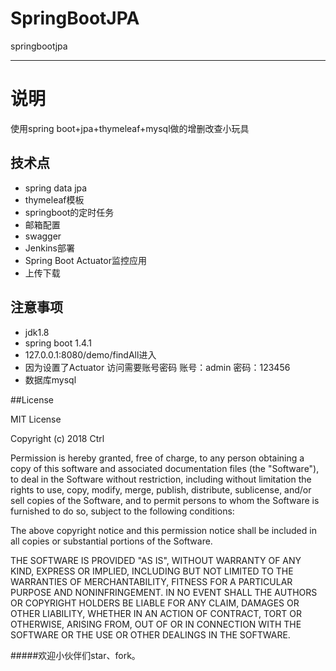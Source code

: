 # SpringBootJPA
springbootjpa

----------

# 说明
使用spring boot+jpa+thymeleaf+mysql做的增删改查小玩具

## 技术点
- spring data jpa
- thymeleaf模板
- springboot的定时任务
- 邮箱配置
- swagger
- Jenkins部署
- Spring Boot Actuator监控应用
- 上传下载


## 注意事项
- jdk1.8
- spring boot 1.4.1
- 127.0.0.1:8080/demo/findAll进入
- 因为设置了Actuator 访问需要账号密码  账号：admin 密码：123456
- 数据库mysql


##License

MIT License

Copyright (c) 2018 Ctrl

Permission is hereby granted, free of charge, to any person obtaining a copy of this software and associated documentation files (the "Software"), to deal in the Software without restriction, including without limitation the rights to use, copy, modify, merge, publish, distribute, sublicense, and/or sell copies of the Software, and to permit persons to whom the Software is furnished to do so, subject to the following conditions:

The above copyright notice and this permission notice shall be included in all copies or substantial portions of the Software.

THE SOFTWARE IS PROVIDED "AS IS", WITHOUT WARRANTY OF ANY KIND, EXPRESS OR IMPLIED, INCLUDING BUT NOT LIMITED TO THE WARRANTIES OF MERCHANTABILITY, FITNESS FOR A PARTICULAR PURPOSE AND NONINFRINGEMENT. IN NO EVENT SHALL THE AUTHORS OR COPYRIGHT HOLDERS BE LIABLE FOR ANY CLAIM, DAMAGES OR OTHER LIABILITY, WHETHER IN AN ACTION OF CONTRACT, TORT OR OTHERWISE, ARISING FROM, OUT OF OR IN CONNECTION WITH THE SOFTWARE OR THE USE OR OTHER DEALINGS IN THE SOFTWARE.

#####欢迎小伙伴们star、fork。
